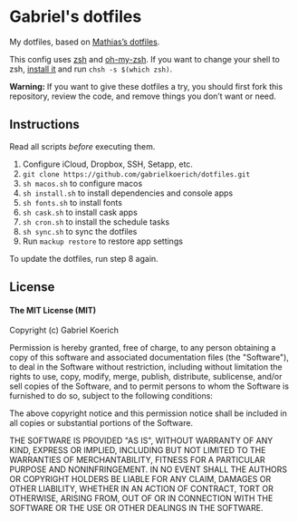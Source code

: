 # Gabriel's dotfiles

My dotfiles, based on [Mathias’s dotfiles](https://github.com/mathiasbynens/dotfiles).

<!-- [![.dotfiles](https://cloud.githubusercontent.com/assets/1981726/16643374/6276bd6c-43ea-11e6-9b09-3bea66ead643.png)](https://cloud.githubusercontent.com/assets/1981726/16643374/6276bd6c-43ea-11e6-9b09-3bea66ead643.png) -->

This config uses [zsh](http://www.zsh.org) and [oh-my-zsh](https://github.com/robbyrussell/oh-my-zsh). If you want to change your shell to zsh, [install it](https://github.com/robbyrussell/oh-my-zsh/wiki/Installing-ZSH) and run ``chsh -s $(which zsh)``.

**Warning:** If you want to give these dotfiles a try, you should first fork this repository, review the code, and remove things you don’t want or need.

## Instructions

Read all scripts *before* executing them.

1. Configure iCloud, Dropbox, SSH, Setapp, etc.
2. `git clone https://github.com/gabrielkoerich/dotfiles.git`
3. `sh macos.sh` to configure macos
4. `sh install.sh` to install dependencies and console apps
5. `sh fonts.sh` to install fonts
6. `sh cask.sh` to install cask apps
7. `sh cron.sh` to install the schedule tasks
8. `sh sync.sh` to sync the dotfiles
9. Run `mackup restore` to restore app settings

To update the dotfiles, run step 8 again.

## License

#### The MIT License (MIT)

Copyright (c) Gabriel Koerich

Permission is hereby granted, free of charge, to any person obtaining a copy of
this software and associated documentation files (the "Software"), to deal in
the Software without restriction, including without limitation the rights to
use, copy, modify, merge, publish, distribute, sublicense, and/or sell copies
of the Software, and to permit persons to whom the Software is furnished to do
so, subject to the following conditions:

The above copyright notice and this permission notice shall be included in all
copies or substantial portions of the Software.

THE SOFTWARE IS PROVIDED "AS IS", WITHOUT WARRANTY OF ANY KIND, EXPRESS OR
IMPLIED, INCLUDING BUT NOT LIMITED TO THE WARRANTIES OF MERCHANTABILITY,
FITNESS FOR A PARTICULAR PURPOSE AND NONINFRINGEMENT. IN NO EVENT SHALL THE
AUTHORS OR COPYRIGHT HOLDERS BE LIABLE FOR ANY CLAIM, DAMAGES OR OTHER
LIABILITY, WHETHER IN AN ACTION OF CONTRACT, TORT OR OTHERWISE, ARISING FROM,
OUT OF OR IN CONNECTION WITH THE SOFTWARE OR THE USE OR OTHER DEALINGS IN THE
SOFTWARE.
